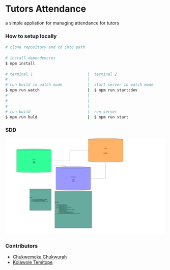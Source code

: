 # Tutors Attendance

a simple appliation for managing attendance for tutors

### How to setup locally

```sh
# clone repository and cd into path

# install dependencies
$ npm install

# terminal 1                        |  terminal 2
#                                   |
# run build in watch mode           |  start server in watch mode
$ npm run watch                     |  $ npm run start:dev
#                                   |
#                                   |
#                                   |
# run build                         |  run server
$ npm run buld                      |  $ npm run start
```

### SDD

![alt text](https://github.com/DSC-Unilag/tutors-attendance/blob/main/documentation/sdd.png?raw=true)

### Contributors

- [Chukwemeka Chukwurah](htps://github.com/emmanuerl)
- [Kolawole Temitope](htps://github.com/kolabdull)

